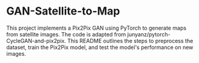 # GAN-Satellite-to-Map
This project implements a Pix2Pix GAN using PyTorch to generate maps from satellite images. The code is adapted from junyanz/pytorch-CycleGAN-and-pix2pix. This README outlines the steps to preprocess the dataset, train the Pix2Pix model, and test the model's performance on new images.
